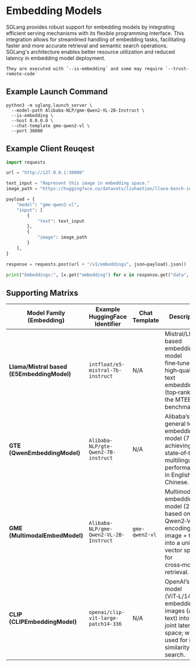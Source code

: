 # Embedding Models

SGLang provides robust support for embedding models by integrating efficient serving mechanisms with its flexible programming interface. This integration allows for streamlined handling of embedding tasks, facilitating faster and more accurate retrieval and semantic search operations. SGLang's architecture enables better resource utilization and reduced latency in embedding model deployment.

```{important}
They are executed with `--is-embedding` and some may require `--trust-remote-code`
```

## Example Launch Command

```shell
python3 -m sglang.launch_server \
  --model-path Alibaba-NLP/gme-Qwen2-VL-2B-Instruct \
  --is-embedding \
  --host 0.0.0.0 \
  --chat-template gme-qwen2-vl \
  --port 30000
```
## Example Client Reuqest
```python
import requests

url = "http://127.0.0.1:30000"

text_input = "Represent this image in embedding space."
image_path = "https://huggingface.co/datasets/liuhaotian/llava-bench-in-the-wild/resolve/main/images/023.jpg"

payload = {
    "model": "gme-qwen2-vl",
    "input": [
        {
            "text": text_input
        },
        {
            "image": image_path
        }
    ],
}

response = requests.post(url + "/v1/embeddings", json=payload).json()

print("Embeddings:", [x.get("embedding") for x in response.get("data", [])])
```


## Supporting Matrixs

| Model Family (Embedding)                        | Example HuggingFace Identifier                | Chat Template | Description                                                                                                                          |
|-------------------------------------------------|-----------------------------------------------|---------------|--------------------------------------------------------------------------------------------------------------------------------------|
| **Llama/Mistral based (E5EmbeddingModel)**      | `intfloat/e5-mistral-7b-instruct`             | N/A           | Mistral/Llama-based embedding model fine‑tuned for high‑quality text embeddings (top‑ranked on the MTEB benchmark).                   |
| **GTE (QwenEmbeddingModel)**                    | `Alibaba-NLP/gte-Qwen2-7B-instruct`           | N/A           | Alibaba’s general text embedding model (7B), achieving state‑of‑the‑art multilingual performance in English and Chinese.             |
| **GME (MultimodalEmbedModel)**                  | `Alibaba-NLP/gme-Qwen2-VL-2B-Instruct`        | `gme-qwen2-vl`          | Multimodal embedding model (2B) based on Qwen2‑VL, encoding image + text into a unified vector space for cross‑modal retrieval.      |
| **CLIP (CLIPEmbeddingModel)**                   | `openai/clip-vit-large-patch14-336`           | N/A           | OpenAI’s CLIP model (ViT‑L/14) for embedding images (and text) into a joint latent space; widely used for image similarity search.   |
